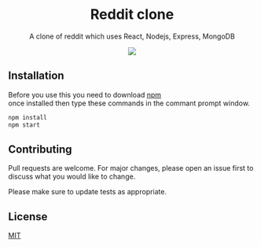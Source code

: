 <div align="center">
  <h1>Reddit clone</h1>
  <p>A clone of reddit which uses React, Nodejs, Express, MongoDB</p>
  <img src="https://i.imgur.com/7ED3PoB.png"/>
</div>

## Installation

Before you use this you need to download [npm](https://pip.pypa.io/en/stable/)<br>
once installed then type these commands in the commant prompt window.

```bash
npm install
npm start
```

## Contributing
Pull requests are welcome. For major changes, please open an issue first to discuss what you would like to change.

Please make sure to update tests as appropriate.

## License
[MIT](https://choosealicense.com/licenses/mit/)
